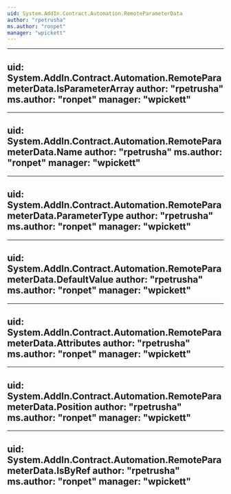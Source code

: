 ```yaml
---
uid: System.AddIn.Contract.Automation.RemoteParameterData
author: "rpetrusha"
ms.author: "ronpet"
manager: "wpickett"
---
```


---
uid: System.AddIn.Contract.Automation.RemoteParameterData.IsParameterArray
author: "rpetrusha"
ms.author: "ronpet"
manager: "wpickett"
---

---
uid: System.AddIn.Contract.Automation.RemoteParameterData.Name
author: "rpetrusha"
ms.author: "ronpet"
manager: "wpickett"
---

---
uid: System.AddIn.Contract.Automation.RemoteParameterData.ParameterType
author: "rpetrusha"
ms.author: "ronpet"
manager: "wpickett"
---

---
uid: System.AddIn.Contract.Automation.RemoteParameterData.DefaultValue
author: "rpetrusha"
ms.author: "ronpet"
manager: "wpickett"
---

---
uid: System.AddIn.Contract.Automation.RemoteParameterData.Attributes
author: "rpetrusha"
ms.author: "ronpet"
manager: "wpickett"
---

---
uid: System.AddIn.Contract.Automation.RemoteParameterData.Position
author: "rpetrusha"
ms.author: "ronpet"
manager: "wpickett"
---

---
uid: System.AddIn.Contract.Automation.RemoteParameterData.IsByRef
author: "rpetrusha"
ms.author: "ronpet"
manager: "wpickett"
---
